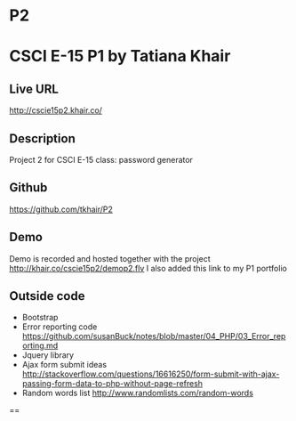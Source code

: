P2
==

# CSCI E-15 P1 by Tatiana Khair

## Live URL
<http://cscie15p2.khair.co/>

## Description
Project 2 for CSCI E-15 class: password generator

## Github
<https://github.com/tkhair/P2>

## Demo
Demo is recorded and hosted together with the project <http://khair.co/cscie15p2/demop2.flv>
I also added this link to my P1 portfolio

## Outside code
* Bootstrap
* Error reporting code <https://github.com/susanBuck/notes/blob/master/04_PHP/03_Error_reporting.md>
* Jquery library
* Ajax form submit ideas <http://stackoverflow.com/questions/16616250/form-submit-with-ajax-passing-form-data-to-php-without-page-refresh>
* Random words list <http://www.randomlists.com/random-words>

==
